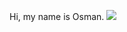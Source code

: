 Hi, my name is Osman.
<img src="https://github-readme-stats.vercel.app/api?username=osbm&&show_icons=true&title_color=#263238&icon_color=bb2acf&text_color=#263238&bg_color=#CFD8DC">
